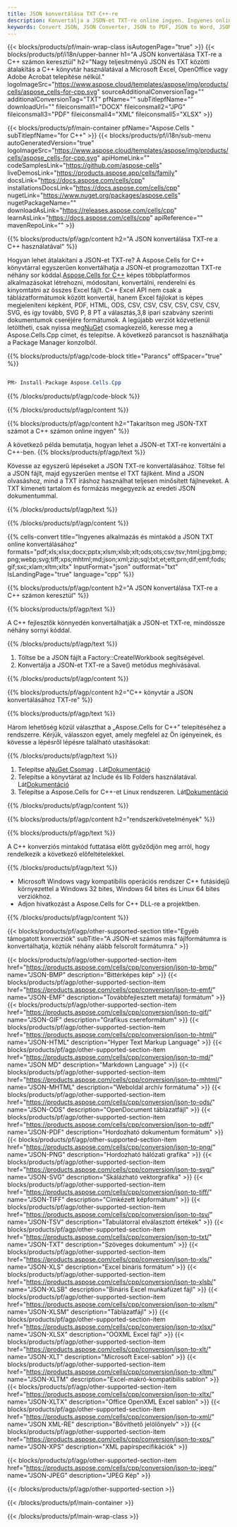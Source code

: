 ```yaml
---
title: JSON konvertálása TXT C++-re
description: Konvertálja a JSON-et TXT-re online ingyen. Ingyenes online JSON-TXT konverter. C++ JSON - TXT. JSON - TXT a C++ számon keresztül.
keywords: Convert JSON, JSON Converter, JSON to PDF, JSON to Word, JSON to PPT, JSON to Image
---
```

{{< blocks/products/pf/main-wrap-class isAutogenPage="true" >}}
{{< blocks/products/pf/i18n/upper-banner h1="A JSON konvertálása TXT-re a C++ számon keresztül" h2="Nagy teljesítményű JSON és TXT közötti átalakítás a C++ könyvtár használatával a Microsoft Excel, OpenOffice vagy Adobe Acrobat telepítése nélkül." logoImageSrc="https://www.aspose.cloud/templates/aspose/img/products/cells/aspose_cells-for-cpp.svg" sourceAdditionalConversionTag="" additionalConversionTag="TXT" pfName="" subTitlepfName="" downloadUrl="" fileiconsmall1="DOCX" fileiconsmall2="JPG" fileiconsmall3="PDF" fileiconsmall4="XML" fileiconsmall5="XLSX" >}}

{{< blocks/products/pf/main-container pfName="Aspose.Cells " subTitlepfName="for C++" >}}
{{< blocks/products/pf/i18n/sub-menu autoGeneratedVersion="true" logoImageSrc="https://www.aspose.cloud/templates/aspose/img/products/cells/aspose_cells-for-cpp.svg" apiHomeLink="" codeSamplesLink="https://github.com/aspose-cells" liveDemosLink="https://products.aspose.app/cells/family" docsLink="https://docs.aspose.com/cells/cpp" installationsDocsLink="https://docs.aspose.com/cells/cpp" nugetLink="https://www.nuget.org/packages/aspose.cells" nugetPackageName="" downloadAsLink="https://releases.aspose.com/cells/cpp" learnAsLink="https://docs.aspose.com/cells/cpp" apiReference="" mavenRepoLink="" >}}


{{% blocks/products/pf/agp/content h2="A JSON konvertálása TXT-re a C++ használatával" %}}

Hogyan lehet átalakítani a JSON-et TXT-re? A Aspose.Cells for C++ könyvtárral egyszerűen konvertálhatja a JSON-et programozottan TXT-re néhány sor kóddal.[Aspose.Cells for C++](https://products.aspose.com/cells/cpp) képes többplatformos alkalmazásokat létrehozni, módosítani, konvertálni, renderelni és kinyomtatni az összes Excel fájlt. C++ Excel API nem csak a táblázatformátumok között konvertál, hanem Excel fájlokat is képes megjeleníteni képként, PDF, HTML, ODS, CSV, CSV, CSV, CSV, CSV, CSV, SVG, és így tovább, SVG P, 8 PT a választás,3,8 ipari szabvány szerinti dokumentumok cseréjére formátumok. A legújabb verziót közvetlenül letöltheti, csak nyissa meg[NuGet](https://www.nuget.org/packages/Aspose.Cells.Cpp/) csomagkezelő, keresse meg a Aspose.Cells.Cpp címet, és telepítse. A következő parancsot is használhatja a Package Manager konzolból.

{{% blocks/products/pf/agp/code-block title="Parancs" offSpacer="true" %}}

```cs

PM> Install-Package Aspose.Cells.Cpp

```

{{% /blocks/products/pf/agp/code-block %}}

{{% /blocks/products/pf/agp/content %}}

{{% blocks/products/pf/agp/content h2="Takarítson meg JSON-TXT számot a C++ számon online ingyen" %}}

A következő példa bemutatja, hogyan lehet a JSON-et TXT-re konvertálni a C++-ben.
{{% blocks/products/pf/agp/text %}}

Kövesse az egyszerű lépéseket a JSON TXT-re konvertálásához. Töltse fel a JSON fájlt, majd egyszerűen mentse el TXT fájlként. Mind a JSON olvasáshoz, mind a TXT íráshoz használhat teljesen minősített fájlneveket. A TXT kimeneti tartalom és formázás megegyezik az eredeti JSON dokumentummal.

{{% /blocks/products/pf/agp/text %}}

{{% /blocks/products/pf/agp/content %}}

{{% cells-convert title="Ingyenes alkalmazás és mintakód a JSON TXT online konvertálásához" formats="pdf;xls;xlsx;docx;pptx;xlsm;xlsb;xlt;ods;ots;csv;tsv;html;jpg;bmp;png;webp;svg;tiff;xps;mhtml;md;json;xml;zip;sql;txt;et;ett;prn;dif;emf;fods;gif;sxc;xlam;xltm;xltx" InputFormat="json" outformat="txt" IsLandingPage="true" language="cpp" %}}

{{% blocks/products/pf/agp/content h2="A JSON konvertálása TXT-re a C++ számon keresztül" %}}

{{% blocks/products/pf/agp/text %}}

 A C++ fejlesztők könnyedén konvertálhatják a JSON-et TXT-re, mindössze néhány sornyi kóddal.

{{% /blocks/products/pf/agp/text %}}

1. Töltse be a JSON fájlt a Factory::CreateIWorkbook segítségével.
1. Konvertálja a JSON-et TXT-re a Save() metódus meghívásával.

{{% /blocks/products/pf/agp/content %}}

{{% blocks/products/pf/agp/content h2="C++ könyvtár a JSON konvertálásához TXT-re" %}}

{{% blocks/products/pf/agp/text %}}

Három lehetőség közül választhat a „Aspose.Cells for C++” telepítéséhez a rendszerre. Kérjük, válasszon egyet, amely megfelel az Ön igényeinek, és kövesse a lépésről lépésre található utasításokat:

{{% /blocks/products/pf/agp/text %}}

1.  Telepítse a[NuGet Csomag](https://www.nuget.org/packages/Aspose.Cells.Cpp/) . Lát[Dokumentáció](https://docs.aspose.com/cells/cpp/installation/#using-nuget-package-manager)
1.  Telepítse a könyvtárat az Include és lib Folders használatával. Lát[Dokumentáció](https://docs.aspose.com/cells/cpp/installation/#using-include-and-lib-folders)
1. Telepítse a Aspose.Cells for C++-et Linux rendszeren. Lát[Dokumentáció](https://docs.aspose.com/cells/cpp/installation/#installing-asposecells-for-c-in-linux)

{{% /blocks/products/pf/agp/content %}}

{{% blocks/products/pf/agp/content h2="rendszerkövetelmények" %}}

{{% blocks/products/pf/agp/text %}}

 A C++ konverziós mintakód futtatása előtt győződjön meg arról, hogy rendelkezik a következő előfeltételekkel.

{{% /blocks/products/pf/agp/text %}}

- Microsoft Windows vagy kompatibilis operációs rendszer C++ futásidejű környezettel a Windows 32 bites, Windows 64 bites és Linux 64 bites verziókhoz.
- Adjon hivatkozást a Aspose.Cells for C++ DLL-re a projektben.

{{% /blocks/products/pf/agp/content %}}


{{< blocks/products/pf/agp/other-supported-section title="Egyéb támogatott konverziók" subTitle="A JSON-et számos más fájlformátumra is konvertálhatja, köztük néhány alább felsorolt formátumra." >}}

{{< blocks/products/pf/agp/other-supported-section-item href="https://products.aspose.com/cells/cpp/conversion/json-to-bmp/" name="JSON-BMP" description="Bittérképes kép" >}}
{{< blocks/products/pf/agp/other-supported-section-item href="https://products.aspose.com/cells/cpp/conversion/json-to-emf/" name="JSON-EMF" description="Továbbfejlesztett metafájl formátum" >}}
{{< blocks/products/pf/agp/other-supported-section-item href="https://products.aspose.com/cells/cpp/conversion/json-to-gif/" name="JSON-GIF" description="Grafikus csereformátum" >}}
{{< blocks/products/pf/agp/other-supported-section-item href="https://products.aspose.com/cells/cpp/conversion/json-to-html/" name="JSON-HTML" description="Hyper Text Markup Language" >}}
{{< blocks/products/pf/agp/other-supported-section-item href="https://products.aspose.com/cells/cpp/conversion/json-to-md/" name="JSON MD" description="Markdown Language" >}}
{{< blocks/products/pf/agp/other-supported-section-item href="https://products.aspose.com/cells/cpp/conversion/json-to-mhtml/" name="JSON-MHTML" description="Weboldal archív formátuma" >}}
{{< blocks/products/pf/agp/other-supported-section-item href="https://products.aspose.com/cells/cpp/conversion/json-to-ods/" name="JSON-ODS" description="OpenDocument táblázatfájl" >}}
{{< blocks/products/pf/agp/other-supported-section-item href="https://products.aspose.com/cells/cpp/conversion/json-to-pdf/" name="JSON-PDF" description="Hordozható dokumentum formátum" >}}
{{< blocks/products/pf/agp/other-supported-section-item href="https://products.aspose.com/cells/cpp/conversion/json-to-png/" name="JSON-PNG" description="Hordozható hálózati grafika" >}}
{{< blocks/products/pf/agp/other-supported-section-item href="https://products.aspose.com/cells/cpp/conversion/json-to-svg/" name="JSON-SVG" description="Skálázható vektorgrafika" >}}
{{< blocks/products/pf/agp/other-supported-section-item href="https://products.aspose.com/cells/cpp/conversion/json-to-tiff/" name="JSON-TIFF" description="Címkézett képformátum" >}}
{{< blocks/products/pf/agp/other-supported-section-item href="https://products.aspose.com/cells/cpp/conversion/json-to-tsv/" name="JSON-TSV" description="Tabulátorral elválasztott értékek" >}}
{{< blocks/products/pf/agp/other-supported-section-item href="https://products.aspose.com/cells/cpp/conversion/json-to-txt/" name="JSON-TXT" description="Szöveges dokumentum" >}}
{{< blocks/products/pf/agp/other-supported-section-item href="https://products.aspose.com/cells/cpp/conversion/json-to-xls/" name="JSON-XLS" description="Excel bináris formátum" >}}
{{< blocks/products/pf/agp/other-supported-section-item href="https://products.aspose.com/cells/cpp/conversion/json-to-xlsb/" name="JSON-XLSB" description="Bináris Excel munkafüzet fájl" >}}
{{< blocks/products/pf/agp/other-supported-section-item href="https://products.aspose.com/cells/cpp/conversion/json-to-xlsm/" name="JSON-XLSM" description="Táblázatfájl" >}}
{{< blocks/products/pf/agp/other-supported-section-item href="https://products.aspose.com/cells/cpp/conversion/json-to-xlsx/" name="JSON-XLSX" description="OOXML Excel fájl" >}}
{{< blocks/products/pf/agp/other-supported-section-item href="https://products.aspose.com/cells/cpp/conversion/json-to-xlt/" name="JSON-XLT" description="Microsoft Excel-sablon" >}}
{{< blocks/products/pf/agp/other-supported-section-item href="https://products.aspose.com/cells/cpp/conversion/json-to-xltm/" name="JSON-XLTM" description="Excel-makró-kompatibilis sablon" >}}
{{< blocks/products/pf/agp/other-supported-section-item href="https://products.aspose.com/cells/cpp/conversion/json-to-xltx/" name="JSON-XLTX" description="Office OpenXML Excel sablon" >}}
{{< blocks/products/pf/agp/other-supported-section-item href="https://products.aspose.com/cells/cpp/conversion/json-to-xml/" name="JSON XML-RE" description="Bővíthető jelölőnyelv" >}}
{{< blocks/products/pf/agp/other-supported-section-item href="https://products.aspose.com/cells/cpp/conversion/json-to-xps/" name="JSON-XPS" description="XML papírspecifikációk" >}}

{{< blocks/products/pf/agp/other-supported-section-item href="https://products.aspose.com/cells/cpp/conversion/json-to-jpeg/" name="JSON-JPEG" description="JPEG Kép" >}}

{{< /blocks/products/pf/agp/other-supported-section >}}

{{< /blocks/products/pf/main-container >}}
    
{{< /blocks/products/pf/main-wrap-class >}}
